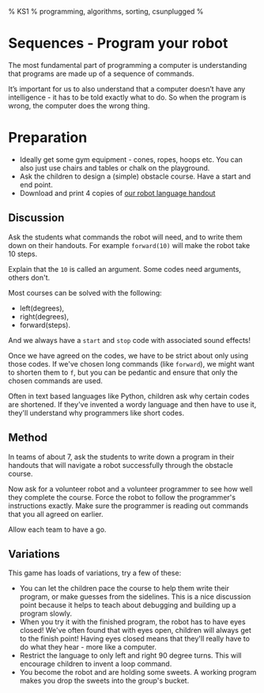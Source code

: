 % KS1
% programming, algorithms, sorting, csunplugged
%

# Sequences - Program your robot

The most fundamental part of programming a computer is understanding that programs are made up of a sequence of commands.

It’s important for us to also understand that a computer doesn’t have any intelligence - it has to be told exactly what to do. So when the program is wrong, the computer does the wrong thing.

# Preparation

* Ideally get some gym equipment - cones, ropes, hoops etc. You can also just use chairs and tables or chalk on the playground.
* Ask the children to design a (simple) obstacle course. Have a start and end point.
* Download and print 4 copies of [our robot language handout](robot_language.pdf)

## Discussion

Ask the students what commands the robot will need, and to write them down on their handouts. For example `forward(10)` will make the robot take 10 steps.

Explain that the `10` is called an argument. Some codes need arguments, others don't.

Most courses can be solved with the following:

* left(degrees),
* right(degrees),
* forward(steps).

And we always have a `start` and `stop` code with associated sound effects!

Once we have agreed on the codes, we have to be strict about only using those codes. If we've chosen long commands (like `forward`), we might want to shorten them to `f`, but you can be pedantic and ensure that only the chosen commands are used.

Often in text based languages like Python, children ask why certain codes are shortened. If they've invented a wordy language and then have to use it, they'll understand why programmers like short codes.

## Method

In teams of about 7, ask the students to write down a program in their handouts that will navigate a robot successfully through the obstacle course.

Now ask for a volunteer robot and a volunteer programmer to see how well they complete the course. Force the robot to follow the programmer's instructions exactly. Make sure the programmer is reading out commands that you all agreed on earlier.

Allow each team to have a go.

## Variations

This game has loads of variations, try a few of these:

* You can let the children pace the course to help them write their program, or make guesses from the sidelines. This is a nice discussion point because it helps to teach about debugging and building up a program slowly.
* When you try it with the finished program, the robot has to have eyes closed! We've often found that with eyes open, children will always get to the finish point! Having eyes closed means that they'll really have to do what they hear - more like a computer.
* Restrict the language to only left and right 90 degree turns. This will encourage children to invent a loop command.
* You become the robot and are holding some sweets. A working program makes you drop the sweets into the group's bucket.

